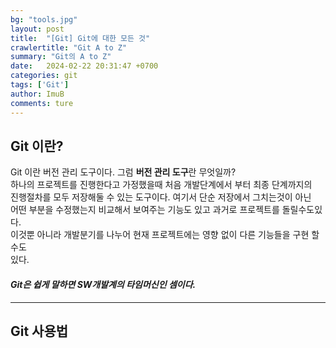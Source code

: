 ```yaml
---
bg: "tools.jpg"
layout: post
title:  "[Git] Git에 대한 모든 것"
crawlertitle: "Git A to Z"
summary: "Git의 A to Z"
date:   2024-02-22 20:31:47 +0700
categories: git
tags: ['Git']
author: ImuB
comments: ture
---
```

## Git 이란?
Git 이란 버전 관리 도구이다. 그럼 **버전 관리 도구**란 무엇일까?  
하나의 프로젝트를 진행한다고 가정했을때 처음 개발단계에서 부터 최종 단계까지의  
진행절차를 모두 저장해둘 수 있는 도구이다. 여기서 단순 저장에서 그치는것이 아닌  
어떤 부분을 수정했는지 비교해서 보여주는 기능도 있고 과거로 프로젝트를 돌릴수도있다.   
이것뿐 아니라 개발분기를 나누어 현재 프로젝트에는 영향 없이 다른 기능들을 구현 할 수도  
있다.  

#### **_Git은 쉽게 말하면 SW개발계의 타임머신인 셈이다._**

---  
## Git 사용법


